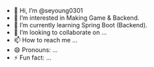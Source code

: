- 👋 Hi, I’m @seyoung0301
- 👀 I’m interested in Making Game & Backend.
- 🌱 I’m currently learning Spring Boot (Backend).
- 💞️ I’m looking to collaborate on ...
- 📫 How to reach me ...
- 😄 Pronouns: ...
- ⚡ Fun fact: ...

<!---
seyoung0301/seyoung0301 is a ✨ special ✨ repository because its `README.md` (this file) appears on your GitHub profile.
You can click the Preview link to take a look at your changes.
--->
